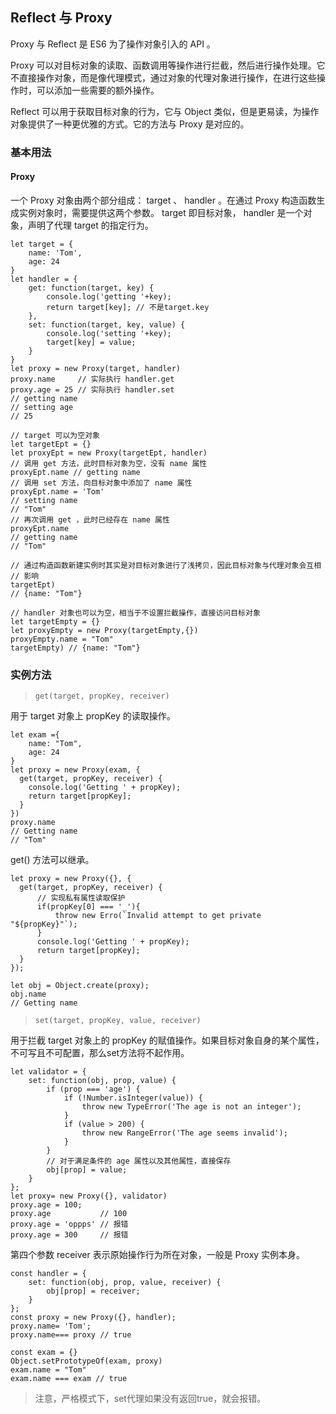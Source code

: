 ## Reflect 与 Proxy <!-- {docsify-ignore} -->

Proxy 与 Reflect 是 ES6 为了操作对象引入的 API 。

Proxy 可以对目标对象的读取、函数调用等操作进行拦截，然后进行操作处理。它不直接操作对象，而是像代理模式，通过对象的代理对象进行操作，在进行这些操作时，可以添加一些需要的额外操作。

Reflect 可以用于获取目标对象的行为，它与 Object 类似，但是更易读，为操作对象提供了一种更优雅的方式。它的方法与 Proxy 是对应的。

### 基本用法

#### Proxy

一个 Proxy 对象由两个部分组成： target 、 handler 。在通过 Proxy 构造函数生成实例对象时，需要提供这两个参数。 target 即目标对象， handler 是一个对象，声明了代理 target 的指定行为。

```
let target = {
    name: 'Tom',
    age: 24
}
let handler = {
    get: function(target, key) {
        console.log('getting '+key);
        return target[key]; // 不是target.key
    },
    set: function(target, key, value) {
        console.log('setting '+key);
        target[key] = value;
    }
}
let proxy = new Proxy(target, handler)
proxy.name     // 实际执行 handler.get
proxy.age = 25 // 实际执行 handler.set
// getting name
// setting age
// 25
 
// target 可以为空对象
let targetEpt = {}
let proxyEpt = new Proxy(targetEpt, handler)
// 调用 get 方法，此时目标对象为空，没有 name 属性
proxyEpt.name // getting name
// 调用 set 方法，向目标对象中添加了 name 属性
proxyEpt.name = 'Tom'
// setting name
// "Tom"
// 再次调用 get ，此时已经存在 name 属性
proxyEpt.name
// getting name
// "Tom"
 
// 通过构造函数新建实例时其实是对目标对象进行了浅拷贝，因此目标对象与代理对象会互相
// 影响
targetEpt)
// {name: "Tom"}
 
// handler 对象也可以为空，相当于不设置拦截操作，直接访问目标对象
let targetEmpty = {}
let proxyEmpty = new Proxy(targetEmpty,{})
proxyEmpty.name = "Tom"
targetEmpty) // {name: "Tom"}
```
### 实例方法

> `get(target, propKey, receiver)`

用于 target 对象上 propKey 的读取操作。

```
let exam ={
    name: "Tom",
    age: 24
}
let proxy = new Proxy(exam, {
  get(target, propKey, receiver) {
    console.log('Getting ' + propKey);
    return target[propKey];
  }
})
proxy.name 
// Getting name
// "Tom"
```

get() 方法可以继承。

```
let proxy = new Proxy({}, {
  get(target, propKey, receiver) {
      // 实现私有属性读取保护
      if(propKey[0] === '_'){
          throw new Erro(`Invalid attempt to get private     "${propKey}"`);
      }
      console.log('Getting ' + propKey);
      return target[propKey];
  }
});
 
let obj = Object.create(proxy);
obj.name
// Getting name
```

> `set(target, propKey, value, receiver)`

用于拦截 target 对象上的 propKey 的赋值操作。如果目标对象自身的某个属性，不可写且不可配置，那么set方法将不起作用。

```
let validator = {
    set: function(obj, prop, value) {
        if (prop === 'age') {
            if (!Number.isInteger(value)) {
                throw new TypeError('The age is not an integer');
            }
            if (value > 200) {
                throw new RangeError('The age seems invalid');
            }
        }
        // 对于满足条件的 age 属性以及其他属性，直接保存
        obj[prop] = value;
    }
};
let proxy= new Proxy({}, validator)
proxy.age = 100;
proxy.age           // 100
proxy.age = 'oppps' // 报错
proxy.age = 300     // 报错
```

第四个参数 receiver 表示原始操作行为所在对象，一般是 Proxy 实例本身。

```
const handler = {
    set: function(obj, prop, value, receiver) {
        obj[prop] = receiver;
    }
};
const proxy = new Proxy({}, handler);
proxy.name= 'Tom';
proxy.name=== proxy // true
 
const exam = {}
Object.setPrototypeOf(exam, proxy)
exam.name = "Tom"
exam.name === exam // true
```

> 注意，严格模式下，set代理如果没有返回true，就会报错。